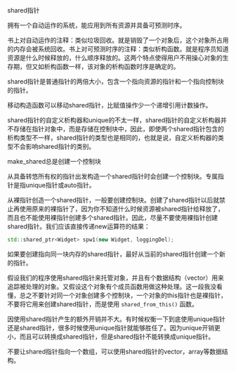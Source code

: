 shared指针

拥有一个自动运作的系统，能应用到所有资源并具备可预测时序。

书上对自动运作的注释：类似垃圾回收。就是销毁了一个对象后，这个对象所占用的内存会被系统回收。书上对可预测时序的注释：类似析构函数。就是程序员知道资源是什么时候释放的，什么顺序释放的。这两个特点使得用户不用操心对象的生存期，但又如析构函数一样，该对象的析构函数时序是确定的。

shared指针是普通指针的两倍大小，包含一个指向资源的指针和一个指向控制块的指针。

移动构造函数可以移动shared指针，比赋值操作少一个递增引用计数操作。

shared指针的自定义析构器和unique的不太一样，shared指针的自定义析构器并不存储在指针对象中，而是存储在控制块中，因此，即使两个shared指针包含的析构类型不一样，shared指针的类型也是相同的，也就是说，自定义析构器的类型不会影响shared指针的类别。

make_shared总是创建一个控制块

从具备转悠所有权的指针出发构造一个shared指针时会创建一个控制块。专属指针是指unique指针或auto指针。

从裸指针创造一个shared指针，一般要创建控制块。创建了shared指针以后就禁止再使用原来的裸指针了，因为你不知道什么时候资源被shared指针给释放了，而且也不能使用裸指针创建多个shared指针。因此，尽量不要使用裸指针创建shared指针。我们应该直接传递new运算符的结果：

```c++
std::shared_ptr<Widget> spw1(new Widget, loggingDel);
```

如果要创建指向同一块内存的shared指针，最好从当前的shared指针创建一个新的指针。

假设我们的程序使用shared指针来托管对象，并且有个数据结构（vector）用来追踪被处理的对象。又假设这个对象有个成员函数用做这种处理。这一段我没看懂，总之不要针对同一个对象创建多个控制块，一个对象的this指针也是裸指针，不要将它用来创建shared指针，而是使用 `shared_from_this()` 函数。

因使用shared指针产生的额外开销并不大。有时候权衡一下到底使用unique指针还是shared指针，很多时候使用unique指针就能够胜任了。因为unique开销更小，而且可以转换成shared指针，但是shared指针不能转换成unique指针。

不要让shared指针指向一个数组，可以使用shared指针的vector，array等数据结构。





